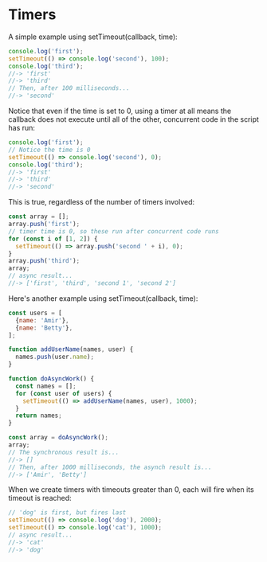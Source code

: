 # Timers

A simple example using setTimeout(callback, time):

```js
console.log('first');
setTimeout(() => console.log('second'), 100);
console.log('third');
//-> 'first'
//-> 'third'
// Then, after 100 milliseconds...
//-> 'second'
```

Notice that even if the time is set to 0, using a timer at all means the callback does not execute until all of the other, concurrent code in the script has run:

```js
console.log('first');
// Notice the time is 0
setTimeout(() => console.log('second'), 0);
console.log('third');
//-> 'first'
//-> 'third'
//-> 'second'
```

This is true, regardless of the number of timers involved:

```js
const array = [];
array.push('first');
// timer time is 0, so these run after concurrent code runs
for (const i of [1, 2]) {
  setTimeout(() => array.push('second ' + i), 0);
}
array.push('third');
array;
// async result...
//-> ['first', 'third', 'second 1', 'second 2']
```

Here's another example using setTimeout(callback, time):

```js
const users = [
  {name: 'Amir'},
  {name: 'Betty'},
];

function addUserName(names, user) {
  names.push(user.name);
}

function doAsyncWork() {
  const names = [];
  for (const user of users) {
    setTimeout(() => addUserName(names, user), 1000);
  }
  return names;
}

const array = doAsyncWork();
array;
// The synchronous result is...
//-> []
// Then, after 1000 milliseconds, the asynch result is...
//-> ['Amir', 'Betty']
```

 When we create timers with timeouts greater than 0, each will fire when its timeout is reached:

```js
// 'dog' is first, but fires last
setTimeout(() => console.log('dog'), 2000);
setTimeout(() => console.log('cat'), 1000);
// async result...
//-> 'cat'
//-> 'dog'
 ```

